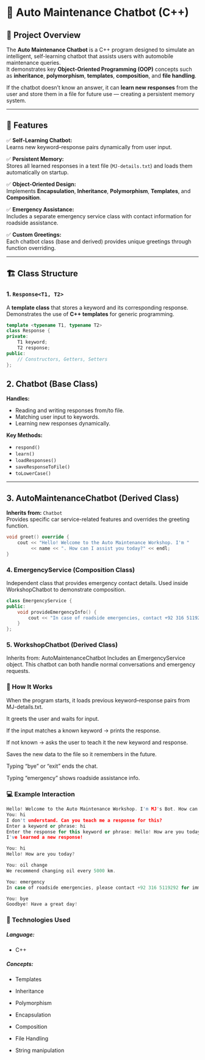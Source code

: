 # 🚗 Auto Maintenance Chatbot (C++)

## 📘 Project Overview
The **Auto Maintenance Chatbot** is a C++ program designed to simulate an intelligent, self-learning chatbot that assists users with automobile maintenance queries.  
It demonstrates key **Object-Oriented Programming (OOP)** concepts such as **inheritance**, **polymorphism**, **templates**, **composition**, and **file handling**.  

If the chatbot doesn’t know an answer, it can **learn new responses** from the user and store them in a file for future use — creating a persistent memory system.

---

## 🧠 Features

✅ **Self-Learning Chatbot:**  
Learns new keyword–response pairs dynamically from user input.

✅ **Persistent Memory:**  
Stores all learned responses in a text file (`MJ-details.txt`) and loads them automatically on startup.

✅ **Object-Oriented Design:**  
Implements **Encapsulation**, **Inheritance**, **Polymorphism**, **Templates**, and **Composition**.

✅ **Emergency Assistance:**  
Includes a separate emergency service class with contact information for roadside assistance.

✅ **Custom Greetings:**  
Each chatbot class (base and derived) provides unique greetings through function overriding.

---

## 🏗️ Class Structure

### 1. **`Response<T1, T2>`**
A **template class** that stores a keyword and its corresponding response.  
Demonstrates the use of **C++ templates** for generic programming.

```cpp
template <typename T1, typename T2>
class Response {
private:
    T1 keyword;
    T2 response;
public:
    // Constructors, Getters, Setters
};
```
## 2. Chatbot (Base Class)

**Handles:**
- Reading and writing responses from/to file.  
- Matching user input to keywords.  
- Learning new responses dynamically.  

**Key Methods:**
- `respond()`
- `learn()`
- `loadResponses()`
- `saveResponseToFile()`
- `toLowerCase()`

---

## 3. AutoMaintenanceChatbot (Derived Class)

**Inherits from:** `Chatbot`  
Provides specific car service-related features and overrides the greeting function.

```cpp
void greet() override {
    cout << "Hello! Welcome to the Auto Maintenance Workshop. I'm " 
         << name << ". How can I assist you today?" << endl;
}
```
### 4. EmergencyService (Composition Class)

Independent class that provides emergency contact details.
Used inside WorkshopChatbot to demonstrate composition.
```cpp
class EmergencyService {
public:
    void provideEmergencyInfo() {
        cout << "In case of roadside emergencies, contact +92 316 5119292." << endl;
    }
};
```
### 5. WorkshopChatbot (Derived Class)

Inherits from: AutoMaintenanceChatbot
Includes an EmergencyService object.
This chatbot can both handle normal conversations and emergency requests.

### 🧩 How It Works

When the program starts, it loads previous keyword–response pairs from MJ-details.txt.

It greets the user and waits for input.

If the input matches a known keyword → prints the response.

If not known → asks the user to teach it the new keyword and response.

Saves the new data to the file so it remembers in the future.

Typing “bye” or “exit” ends the chat.

Typing “emergency” shows roadside assistance info.

### 💻 Example Interaction
```cpp
Hello! Welcome to the Auto Maintenance Workshop. I'm MJ's Bot. How can I assist you today?
You: hi
I don't understand. Can you teach me a response for this?
Enter a keyword or phrase: hi
Enter the response for this keyword or phrase: Hello! How are you today?
I've learned a new response!

You: hi
Hello! How are you today?

You: oil change
We recommend changing oil every 5000 km.

You: emergency
In case of roadside emergencies, please contact +92 316 5119292 for immediate assistance.

You: bye
Goodbye! Have a great day!
```
### 🧰 Technologies Used

##### Language:

- C++ 

##### Concepts:

- Templates

- Inheritance

- Polymorphism

- Encapsulation

- Composition

- File Handling

- String manipulation
